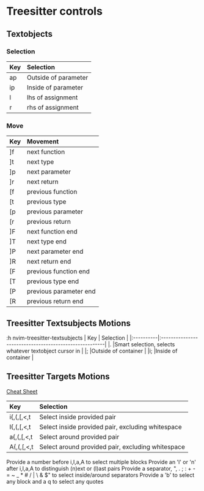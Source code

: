 # Treesitter controls

## Textobjects

### Selection

| Key       | Selection                                              |
|:----------|:-------------------------------------------------------|
|ap         |Outside of parameter                                    |
|ip         |Inside of parameter                                     |
|l          |lhs of assignment                                       |
|r          |rhs of assignment                                       |

### Move

| Key | Movement              |
|:----|:----------------------|
|]f   | next function         |
|]t   | next type             |
|]p   | next parameter        |
|]r   | next return           |
|[f   | previous function     |
|[t   | previous type         |
|[p   | previous parameter    |
|[r   | previous return       |
|]F   | next function end     |
|]T   | next type end         |
|]P   | next parameter end    |
|]R   | next return end       |                                  
|[F   | previous function end |
|[T   | previous type end     |
|[P   | previous parameter end|
|[R   | previous return end   |                                  

## Treesitter Textsubjects Motions
:h nvim-treesitter-textsubjects
| Key       | Selection                                              |
|:----------|:-------------------------------------------------------|
|.          |Smart selection, selects whatever textobject cursor in  |
|;          |Outside of container                                    |
|i;         |Inside of container                                     |

## Treesitter Targets Motions
[Cheat Sheet](https://github.com/wellle/targets.vim/blob/master/cheatsheet.md)

| Key       | Selection                                              |
|:----------|:-------------------------------------------------------|
|i{,(,[,<,t |Select inside provided pair                             |
|I{,(,[,<,t |Select inside provided pair, excluding whitespace       |
|a{,(,[,<,t |Select around provided pair                             |
|A{,(,[,<,t |Select around provided pair, excluding whitespace       |

Provide a number before i,I,a,A to select multiple blocks
Provide an 'l' or 'n' after i,I,a,A to distinguish (n)ext or (l)ast pairs
Provide a separator, ", . ; : + - = ~ _ * # / | \ & $" to select inside/around separators
Provide a 'b' to select any block and a q to select any quotes
